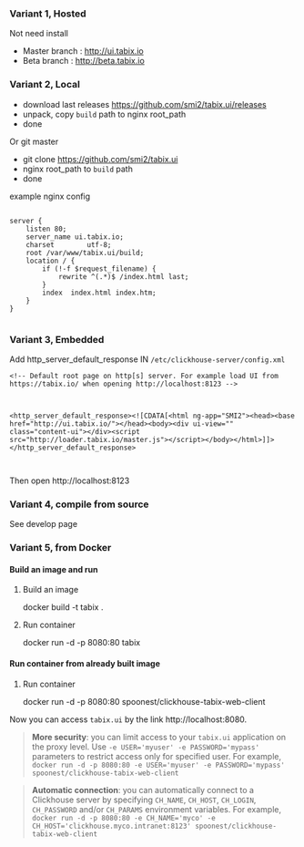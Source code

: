### Variant 1, Hosted

Not need install

* Master branch : http://ui.tabix.io
* Beta branch : http://beta.tabix.io

### Variant 2, Local

* download last releases https://github.com/smi2/tabix.ui/releases
* unpack, copy `build` path to nginx root_path
* done

Or git master

* git clone https://github.com/smi2/tabix.ui
* nginx root_path to `build` path
* done


example nginx config
```

server {
    listen 80;
    server_name ui.tabix.io;
    charset        utf-8;
    root /var/www/tabix.ui/build;
    location / {
        if (!-f $request_filename) {
            rewrite ^(.*)$ /index.html last;
        }
        index  index.html index.htm;
    }
}


```


### Variant 3, Embedded


Add http_server_default_response IN `/etc/clickhouse-server/config.xml`



```
<!-- Default root page on http[s] server. For example load UI from https://tabix.io/ when opening http://localhost:8123 -->



<http_server_default_response><![CDATA[<html ng-app="SMI2"><head><base href="http://ui.tabix.io/"></head><body><div ui-view="" class="content-ui"></div><script src="http://loader.tabix.io/master.js"></script></body></html>]]></http_server_default_response>



```


Then open http://localhost:8123


### Variant 4, compile from source

See develop page

### Variant 5, from Docker

#### Build an image and run

1. Build an image
     
     docker build -t tabix .
     
2. Run container 

    docker run -d -p 8080:80 tabix
 
#### Run container from already built image

1. Run container 

    docker run -d -p 8080:80 spoonest/clickhouse-tabix-web-client


Now you can access `tabix.ui` by the link http://localhost:8080.
 
> **More security**: you can limit access to your `tabix.ui` application on the proxy level. 
> Use `-e USER='myuser' -e PASSWORD='mypass'` parameters to restrict access only for specified user. 
> For example, `docker run -d -p 8080:80 -e USER='myuser' -e PASSWORD='mypass' spoonest/clickhouse-tabix-web-client`

> **Automatic connection**: you can automatically connect to a Clickhouse server by specifying
> `CH_NAME`, `CH_HOST`, `CH_LOGIN`, `CH_PASSWORD` and/or `CH_PARAMS` environment variables.
> For example, `docker run -d -p 8080:80 -e CH_NAME='myco' -e CH_HOST='clickhouse.myco.intranet:8123' spoonest/clickhouse-tabix-web-client`
